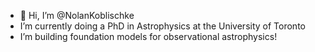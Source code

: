 - 👋 Hi, I’m @NolanKoblischke
-  I’m currently doing a PhD in Astrophysics at the University of Toronto
-  I’m building foundation models for observational astrophysics!

<!---
NolanKoblischke/NolanKoblischke is a ✨ special ✨ repository because its `README.md` (this file) appears on your GitHub profile.
You can click the Preview link to take a look at your changes.
--->
